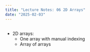 ```yaml
---
title: "Lecture Notes: 06 2D Arrays"
date: "2025-02-03"
---
```


## 

 - 2D arrays:
   - One array with manual indexing
   - Array of arrays
